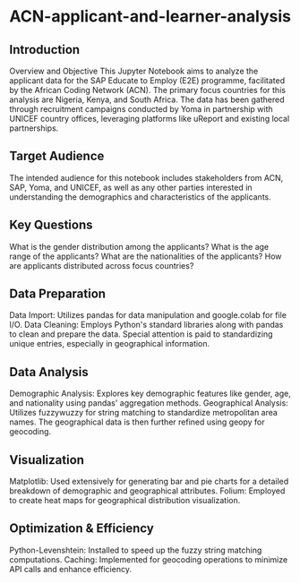 # ACN-applicant-and-learner-analysis

## Introduction
Overview and Objective
This Jupyter Notebook aims to analyze the applicant data for the SAP Educate to Employ (E2E) programme, facilitated by the African Coding Network (ACN). The primary focus countries for this analysis are Nigeria, Kenya, and South Africa. The data has been gathered through recruitment campaigns conducted by Yoma in partnership with UNICEF country offices, leveraging platforms like uReport and existing local partnerships.

## Target Audience
The intended audience for this notebook includes stakeholders from ACN, SAP, Yoma, and UNICEF, as well as any other parties interested in understanding the demographics and characteristics of the applicants.

## Key Questions
What is the gender distribution among the applicants?
What is the age range of the applicants?
What are the nationalities of the applicants?
How are applicants distributed across focus countries?

## Data Preparation
Data Import: Utilizes pandas for data manipulation and google.colab for file I/O. Data Cleaning: Employs Python's standard libraries along with pandas to clean and prepare the data. Special attention is paid to standardizing unique entries, especially in geographical information.

## Data Analysis
Demographic Analysis: Explores key demographic features like gender, age, and nationality using pandas' aggregation methods. Geographical Analysis: Utilizes fuzzywuzzy for string matching to standardize metropolitan area names. The geographical data is then further refined using geopy for geocoding.

## Visualization
Matplotlib: Used extensively for generating bar and pie charts for a detailed breakdown of demographic and geographical attributes. Folium: Employed to create heat maps for geographical distribution visualization.

## Optimization & Efficiency
Python-Levenshtein: Installed to speed up the fuzzy string matching computations. Caching: Implemented for geocoding operations to minimize API calls and enhance efficiency.
